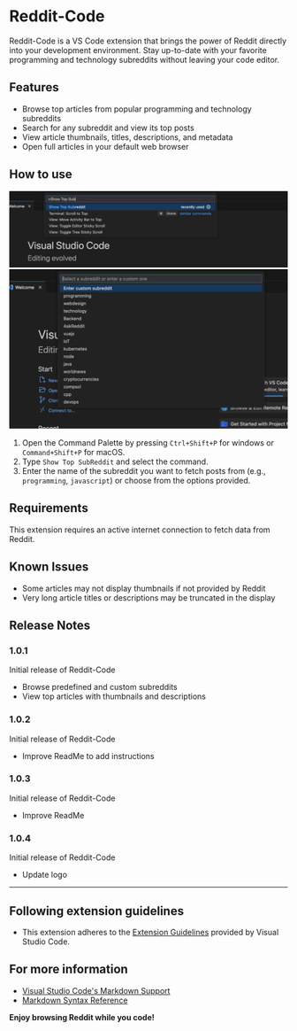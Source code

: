 # Reddit-Code

Reddit-Code is a VS Code extension that brings the power of Reddit directly into your development environment. Stay up-to-date with your favorite programming and technology subreddits without leaving your code editor.

## Features

- Browse top articles from popular programming and technology subreddits
- Search for any subreddit and view its top posts
- View article thumbnails, titles, descriptions, and metadata
- Open full articles in your default web browser

## How to use

![Type Show Top SubReddit](https://github.com/pixelcaliber/Reddit-Code/blob/master/reddit-code-1.png)
![Choose from Dropdown or Enter your own subreddit](https://github.com/pixelcaliber/Reddit-Code/blob/master/reddit-code-2.png)
1. Open the Command Palette by pressing `Ctrl+Shift+P` for windows or `Command+Shift+P` for macOS.
2. Type `Show Top SubReddit` and select the command.
3. Enter the name of the subreddit you want to fetch posts from (e.g., `programming`, `javascript`) or choose from the options provided.


## Requirements

This extension requires an active internet connection to fetch data from Reddit.

## Known Issues

- Some articles may not display thumbnails if not provided by Reddit
- Very long article titles or descriptions may be truncated in the display

## Release Notes

### 1.0.1

Initial release of Reddit-Code

- Browse predefined and custom subreddits
- View top articles with thumbnails and descriptions

### 1.0.2

Initial release of Reddit-Code

- Improve ReadMe to add instructions

### 1.0.3

Initial release of Reddit-Code

- Improve ReadMe


### 1.0.4

Initial release of Reddit-Code

- Update logo


---

## Following extension guidelines

* This extension adheres to the [Extension Guidelines](https://code.visualstudio.com/api/references/extension-guidelines) provided by Visual Studio Code.


## For more information

* [Visual Studio Code's Markdown Support](http://code.visualstudio.com/docs/languages/markdown)
* [Markdown Syntax Reference](https://help.github.com/articles/markdown-basics/)

**Enjoy browsing Reddit while you code!**
